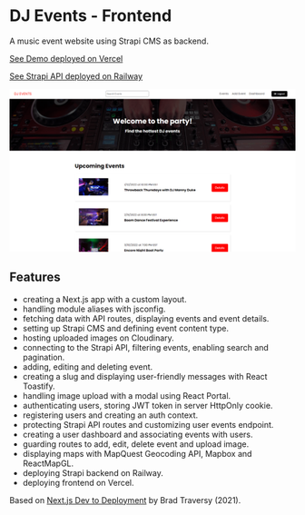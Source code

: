 # DJ Events - Frontend

A music event website using Strapi CMS as backend.

[See Demo deployed on Vercel](https://next-djevents-strapi.vercel.app/)

[See Strapi API deployed on Railway](https://next-projects-production.up.railway.app/events)

<p align="center">
    <img src="../screenshot.png">
</p>

## Features

- creating a Next.js app with a custom layout.
- handling module aliases with jsconfig.
- fetching data with API routes, displaying events and event details.
- setting up Strapi CMS and defining event content type.
- hosting uploaded images on Cloudinary.
- connecting to the Strapi API, filtering events, enabling search and pagination.
- adding, editing and deleting event.
- creating a slug and displaying user-friendly messages with React Toastify.
- handling image upload with a modal using React Portal.
- authenticating users, storing JWT token in server HttpOnly cookie.
- registering users and creating an auth context.
- protecting Strapi API routes and customizing user events endpoint.
- creating a user dashboard and associating events with users.
- guarding routes to add, edit, delete event and upload image.
- displaying maps with MapQuest Geocoding API, Mapbox and ReactMapGL.
- deploying Strapi backend on Railway.
- deploying frontend on Vercel.

Based on [Next.js Dev to Deployment](https://www.udemy.com/course/nextjs-dev-to-deployment/) by Brad Traversy (2021).
